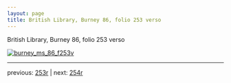 ```yaml
---
layout: page
title: British Library, Burney 86, folio 253 verso
---
```


British Library, Burney 86, folio 253 verso

[![burney_ms_86_f253v](http://www.homermultitext.org/iipsrv?IIIF=/project/homer/pyramidal/deepzoom/bl/burney86imgs/v1/burney_ms_86_f253v.tif/full/800,/0/default.jpg)](http://www.homermultitext.org/ict2/?urn=urn:cite2:bl:burney86imgs.v1:burney_ms_86_f253v) 

---

previous:  [253r](../253r/) | next: [254r](../254r/)
